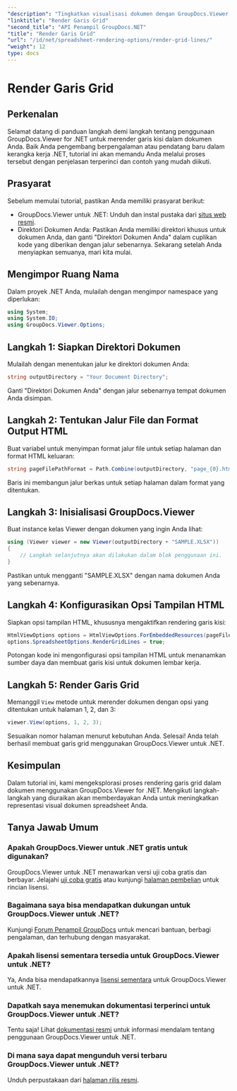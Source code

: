 ```yaml
---
"description": "Tingkatkan visualisasi dokumen dengan GroupDocs.Viewer untuk .NET. Render garis grid dengan mudah. Coba uji coba gratis sekarang!"
"linktitle": "Render Garis Grid"
"second_title": "API Penampil GroupDocs.NET"
"title": "Render Garis Grid"
"url": "/id/net/spreadsheet-rendering-options/render-grid-lines/"
"weight": 12
type: docs
---
```

# Render Garis Grid

## Perkenalan
Selamat datang di panduan langkah demi langkah tentang penggunaan GroupDocs.Viewer for .NET untuk merender garis kisi dalam dokumen Anda. Baik Anda pengembang berpengalaman atau pendatang baru dalam kerangka kerja .NET, tutorial ini akan memandu Anda melalui proses tersebut dengan penjelasan terperinci dan contoh yang mudah diikuti.
## Prasyarat
Sebelum memulai tutorial, pastikan Anda memiliki prasyarat berikut:
- GroupDocs.Viewer untuk .NET: Unduh dan instal pustaka dari [situs web resmi](https://releases.groupdocs.com/viewer/net/).
- Direktori Dokumen Anda: Pastikan Anda memiliki direktori khusus untuk dokumen Anda, dan ganti "Direktori Dokumen Anda" dalam cuplikan kode yang diberikan dengan jalur sebenarnya.
Sekarang setelah Anda menyiapkan semuanya, mari kita mulai.
## Mengimpor Ruang Nama
Dalam proyek .NET Anda, mulailah dengan mengimpor namespace yang diperlukan:
```csharp
using System;
using System.IO;
using GroupDocs.Viewer.Options;
```
## Langkah 1: Siapkan Direktori Dokumen
Mulailah dengan menentukan jalur ke direktori dokumen Anda:
```csharp
string outputDirectory = "Your Document Directory";
```
Ganti "Direktori Dokumen Anda" dengan jalur sebenarnya tempat dokumen Anda disimpan.
## Langkah 2: Tentukan Jalur File dan Format Output HTML
Buat variabel untuk menyimpan format jalur file untuk setiap halaman dan format HTML keluaran:
```csharp
string pageFilePathFormat = Path.Combine(outputDirectory, "page_{0}.html");
```
Baris ini membangun jalur berkas untuk setiap halaman dalam format yang ditentukan.
## Langkah 3: Inisialisasi GroupDocs.Viewer
Buat instance kelas Viewer dengan dokumen yang ingin Anda lihat:
```csharp
using (Viewer viewer = new Viewer(outputDirectory + "SAMPLE.XLSX"))
{
    // Langkah selanjutnya akan dilakukan dalam blok penggunaan ini.
}
```
Pastikan untuk mengganti "SAMPLE.XLSX" dengan nama dokumen Anda yang sebenarnya.
## Langkah 4: Konfigurasikan Opsi Tampilan HTML
Siapkan opsi tampilan HTML, khususnya mengaktifkan rendering garis kisi:
```csharp
HtmlViewOptions options = HtmlViewOptions.ForEmbeddedResources(pageFilePathFormat);
options.SpreadsheetOptions.RenderGridLines = true;
```
Potongan kode ini mengonfigurasi opsi tampilan HTML untuk menanamkan sumber daya dan membuat garis kisi untuk dokumen lembar kerja.
## Langkah 5: Render Garis Grid
Memanggil `View` metode untuk merender dokumen dengan opsi yang ditentukan untuk halaman 1, 2, dan 3:
```csharp
viewer.View(options, 1, 2, 3);
```
Sesuaikan nomor halaman menurut kebutuhan Anda.
Selesai! Anda telah berhasil membuat garis grid menggunakan GroupDocs.Viewer untuk .NET.
## Kesimpulan
Dalam tutorial ini, kami mengeksplorasi proses rendering garis grid dalam dokumen menggunakan GroupDocs.Viewer for .NET. Mengikuti langkah-langkah yang diuraikan akan memberdayakan Anda untuk meningkatkan representasi visual dokumen spreadsheet Anda.
## Tanya Jawab Umum
### Apakah GroupDocs.Viewer untuk .NET gratis untuk digunakan?
GroupDocs.Viewer untuk .NET menawarkan versi uji coba gratis dan berbayar. Jelajahi [uji coba gratis](https://releases.groupdocs.com/) atau kunjungi [halaman pembelian](https://purchase.groupdocs.com/buy) untuk rincian lisensi.
### Bagaimana saya bisa mendapatkan dukungan untuk GroupDocs.Viewer untuk .NET?
Kunjungi [Forum Penampil GroupDocs](https://forum.groupdocs.com/c/viewer/9) untuk mencari bantuan, berbagi pengalaman, dan terhubung dengan masyarakat.
### Apakah lisensi sementara tersedia untuk GroupDocs.Viewer untuk .NET?
Ya, Anda bisa mendapatkannya [lisensi sementara](https://purchase.groupdocs.com/temporary-license/) untuk GroupDocs.Viewer untuk .NET.
### Dapatkah saya menemukan dokumentasi terperinci untuk GroupDocs.Viewer untuk .NET?
Tentu saja! Lihat [dokumentasi resmi](https://tutorials.groupdocs.com/viewer/net/) untuk informasi mendalam tentang penggunaan GroupDocs.Viewer untuk .NET.
### Di mana saya dapat mengunduh versi terbaru GroupDocs.Viewer untuk .NET?
Unduh perpustakaan dari [halaman rilis resmi](https://releases.groupdocs.com/viewer/net/).
